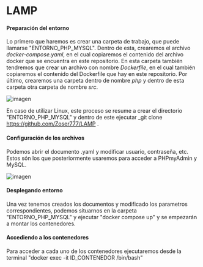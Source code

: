 # LAMP

#### Preparación del entorno 

Lo primero que haremos es crear una carpeta de trabajo, que puede llamarse "ENTORNO_PHP_MYSQL". Dentro de esta, crearemos el archivo _docker-compose.yaml_, en el cual copiaremos el contenido del archivo docker que se encuentra en este repositorio. En esta carpeta también tendremos que crear un archivo con nombre _Dockerfile_, en el cual también copiaremos el contenido del Dockerfile que hay en este repositorio. Por último, crearemos una carpeta dentro de nombre _php_ y dentro de esta carpeta otra carpeta de nombre _src_.

![imagen](https://user-images.githubusercontent.com/80277545/146682822-1b5071eb-6794-4097-8334-15c9c17be434.png)

En caso de utilizar Linux, este proceso se resume a crear el directorio "ENTORNO_PHP_MYSQL" y dentro de este ejecutar _git clone https://github.com/Zoser777/LAMP .

#### Configuración de los archivos

Podemos abrir el documento .yaml y modificar usuario, contraseña, etc. Estos són los que posteriormente usaremos para acceder a PHPmyAdmin y MySQL.

![imagen](https://user-images.githubusercontent.com/80277545/146683152-50cba285-5243-4d35-8193-3d3461f7aadf.png)

#### Desplegando entorno

Una vez tenemos creados los documentos y modificado los parametros correspondientes, podemos situarnos en la carpeta "ENTORNO_PHP_MYSQL" y ejecutar "docker compose up" y se empezarán a montar los contenedores. 

#### Accediendo a los contenedores

Para acceder a cada uno de los contenedores ejecutaremos desde la terminal "docker exec -it ID_CONTENEDOR /bin/bash"
